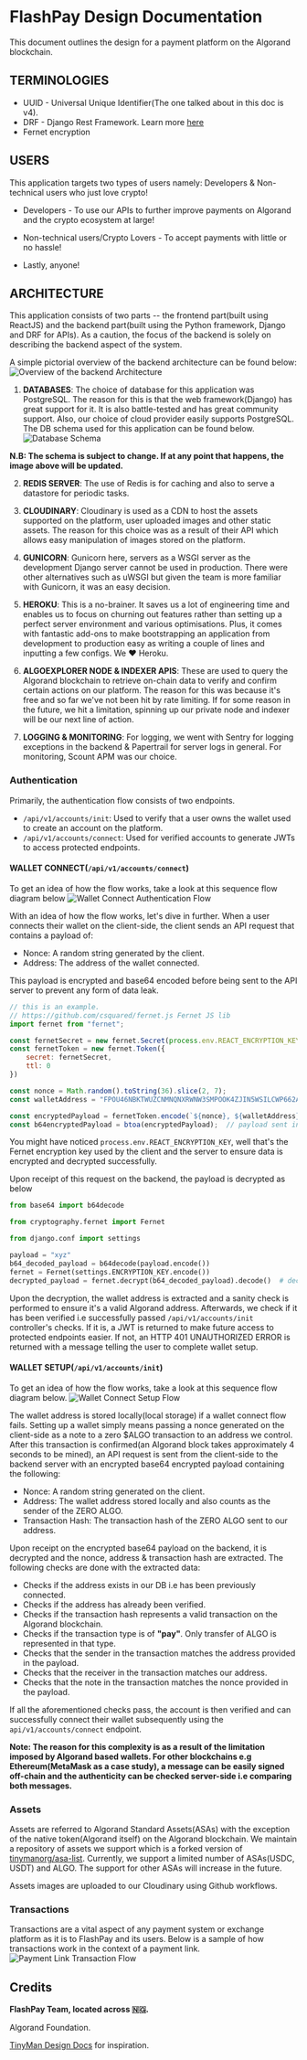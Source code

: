 # FlashPay Design Documentation
This document outlines the design for a payment platform on the Algorand blockchain.


## TERMINOLOGIES

* UUID - Universal Unique Identifier(The one talked about in this doc is v4).
* DRF - Django Rest Framework. Learn more [here](https://www.django-rest-framework.org/)
* Fernet encryption


## USERS

This application targets two types of users namely: Developers & Non-technical users who just love crypto!

* Developers - To use our APIs to further improve payments on Algorand and the crypto ecosystem at large!

* Non-technical users/Crypto Lovers - To accept payments with little or no hassle!

* Lastly, anyone!


## ARCHITECTURE

This application consists of two parts -- the frontend part(built using ReactJS) and the backend part(built using the Python framework, Django and DRF for APIs). As a caution, the focus of the backend is solely on describing the backend aspect of the system.

A simple pictorial overview of the backend architecture can be found below:
![Overview of the backend Architecture](./images/flashpay_backend_architecture_overview.png)

1. **DATABASES**: The choice of database for this application was PostgreSQL. The reason for this is that the web framework(Django) has great support for it. It is also battle-tested and has great community support. Also, our choice of cloud provider easily supports PostgreSQL. The DB schema used for this application can be found below.
![Database Schema](./images/database_schema.png)

**N.B: The schema is subject to change. If at any point that happens, the image above will be updated.**

2. **REDIS SERVER**: The use of Redis is for caching and also to serve a datastore for periodic tasks.

3. **CLOUDINARY**: Cloudinary is used as a CDN to host the assets supported on the platform, user uploaded images and other static assets. The reason for this choice was as a result of their API which allows easy manipulation of images stored on the platform.

4. **GUNICORN**: Gunicorn here, servers as a WSGI server as the development Django server cannot be used in production. There were other alternatives such as uWSGI but given the team is more familiar with Gunicorn, it was an easy decision.

5. **HEROKU**: This is a no-brainer. It saves us a lot of engineering time and enables us to focus on churning out features rather than setting up a perfect server environment and various optimisations. Plus, it comes with fantastic add-ons to make bootstrapping an application from development to production easy as writing a couple of lines and inputting a few configs. We ♥️ Heroku.

6. **ALGOEXPLORER NODE & INDEXER APIS**: These are used to query the Algorand blockchain to retrieve on-chain data to verify and confirm certain actions on our platform. The reason for this was because it's free and so far we've not been hit by rate limiting. If for some reason in the future, we hit a limitation, spinning up our private node and indexer will be our next line of action.

7. **LOGGING & MONITORING**: For logging, we went with Sentry for logging exceptions in the backend & Papertrail for server logs in general. For monitoring, Scount APM was our choice.


### Authentication
Primarily, the authentication flow consists of two endpoints.
- `/api/v1/accounts/init`: Used to verify that a user owns the wallet used to create an account on the platform.
- `/api/v1/accounts/connect`: Used for verified accounts to generate JWTs to access protected endpoints.


#### WALLET CONNECT(`/api/v1/accounts/connect`)

To get an idea of how the flow works, take a look at this sequence flow diagram below
![Wallet Connect Authentication Flow](./images/wallet_connect_flow.png)

With an idea of how the flow works, let's dive in further. When a user connects their wallet on the client-side, the client sends an API request that contains a payload of:
- Nonce: A random string generated by the client.
- Address: The address of the wallet connected.

This payload is encrypted and base64 encoded before being sent to the API server to prevent any form of data leak.
```js
// this is an example.
// https://github.com/csquared/fernet.js Fernet JS lib
import fernet from "fernet";

const fernetSecret = new fernet.Secret(process.env.REACT_ENCRYPTION_KEY)
const fernetToken = new fernet.Token({
    secret: fernetSecret,
    ttl: 0
})

const nonce = Math.random().toString(36).slice(2, 7);
const walletAddress = "FPOU46NBKTWUZCNMNQNXRWNW3SMPOOK4ZJIN5WSILCWP662ANJLTXVRUKA";

const encryptedPayload = fernetToken.encode(`${nonce}, ${walletAddress}`);
const b64encryptedPayload = btoa(encryptedPayload);  // payload sent in the API request.
```
You might have noticed `process.env.REACT_ENCRYPTION_KEY`, well that's the Fernet encryption key used by the client and the server to ensure data is encrypted and decrypted successfully.

Upon receipt of this request on the backend, the payload is decrypted as below
```py
from base64 import b64decode

from cryptography.fernet import Fernet

from django.conf import settings

payload = "xyz"
b64_decoded_payload = b64decode(payload.encode())
fernet = Fernet(settings.ENCRYPTION_KEY.encode())
decrypted_payload = fernet.decrypt(b64_decoded_payload).decode()  # decrypted payload
```
Upon the decryption, the wallet address is extracted and a sanity check is performed to ensure it's a valid Algorand address. Afterwards, we check if it has been verified i.e successfully passed `/api/v1/accounts/init` controller's checks. If it is, a JWT is returned to make future access to protected endpoints easier. If not, an HTTP 401 UNAUTHORIZED ERROR is returned with a message telling the user to complete wallet setup.


#### WALLET SETUP(`/api/v1/accounts/init`)

To get an idea of how the flow works, take a look at this sequence flow diagram below.
![Wallet Connect Setup Flow](./images/wallet_set_up_flow.png)

The wallet address is stored locally(local storage) if a wallet connect flow fails. Setting up a wallet simply means passing a nonce generated on the client-side as a note to a zero $ALGO transaction to an address we control. After this transaction is confirmed(an Algorand block takes approximately 4 seconds to be mined), an API request is sent from the client-side to the backend server with an encrypted base64 encrypted payload containing the following:
- Nonce: A random string generated on the client.
- Address: The wallet address stored locally and also counts as the sender of the ZERO ALGO.
- Transaction Hash: The transaction hash of the ZERO ALGO sent to our address.

Upon receipt on the encrypted base64 payload on the backend, it is decrypted and the nonce, address & transaction hash are extracted. The following checks are done with the extracted data:
- Checks if the address exists in our DB i.e has been previously connected.
- Checks if the address has already been verified.
- Checks if the transaction hash represents a valid transaction on the Algorand blockchain.
- Checks if the transaction type is of **"pay"**. Only transfer of ALGO is represented in that type.
- Checks that the sender in the transaction matches the address provided in the payload.
- Checks that the receiver in the transaction matches our address.
- Checks that the note in the transaction matches the nonce provided in the payload.

If all the aforementioned checks pass, the account is then verified and can successfully connect their wallet subsequently using the `api/v1/accounts/connect` endpoint.

**Note: The reason for this complexity is as a result of the limitation imposed by Algorand based wallets. For other blockchains e.g Ethereum(MetaMask as a case study), a message can be easily signed off-chain and the authenticity can be checked server-side i.e comparing both messages.**


### Assets
Assets are referred to Algorand Standard Assets(ASAs) with the exception of the native token(Algorand itself) on the Algorand blockchain. We maintain a repository of assets we support which is a forked version of [tinymanorg/asa-list](https://github.com/tinymanorg/asa-list). Currently, we support a limited number of ASAs(USDC, USDT) and ALGO. The support for other ASAs will increase in the future.

Assets images are uploaded to our Cloudinary using Github workflows.


### Transactions
Transactions are a vital aspect of any payment system or exchange platform as it is to FlashPay and its users. Below is a sample of how transactions work in the context of a payment link.
![Payment Link Transaction Flow](./images/payment_link_transaction_flow.png)



## Credits
**FlashPay Team, located across 🇳🇬.**

Algorand Foundation.

[TinyMan Design Docs](https://github.com/tinymanorg/docs/blob/main/design-doc.md) for inspiration.